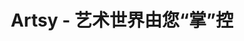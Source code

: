 ---
description: 真正的艺术，不是文艺青年所能把握的了。
layout: post
results:
- primaryGenreName: Lifestyle
  version: '1.0.1'
  trackViewUrl: https://itunes.apple.com/cn/app/artsy-yi-shu-shi-jie-you-nin/id703796080?mt=8&uo=4
  artworkUrl100: http://a1835.phobos.apple.com/us/r30/Purple6/v4/d1/a1/dd/d1a1dd6e-3f69-15b7-baba-788506204215/mzl.pzidzero.png
  artworkUrl60: http://a473.phobos.apple.com/us/r30/Purple6/v4/2c/f7/eb/2cf7eb6e-d025-6c53-d12c-f4317558899c/Icon.png
  sellerName: Art.sy Inc.
  supportedDevices:
  - iPhone4
  - iPadFourthGen4G
  - iPodTouchFifthGen
  - iPadMini4G
  - iPadThirdGen4G
  - iPhone5s
  - iPadFourthGen
  - iPadMini
  - iPhone4S
  - iPhone5
  - iPadThirdGen
  - iPad23G
  - iPhone5c
  - iPad2Wifi
  genres:
  - 生活
  - 教育
  trackName: Artsy - 艺术世界由您“掌”控
  description: "集结了 60,000 多件艺术作品，每日更新 - 作品源自全球著名当代画廊、艺术博览会和博物馆中展出的展品。 \n从莫奈到沃霍尔再到玛丽娜·阿布拉莫维奇
    Artsy 收录了古今艺术大师的艺术作品，包括杰夫·昆斯、埃德·拉斯查以及辛蒂·雪曼等艺术家。Artsy 让您身临其境般地欣赏在古根海姆博物馆、旧金山现代美术馆、大英博物馆、高古轩画廊、佩斯画廊、白立方画廊、维多利亚·米罗画廊以及来自
    50 个国家的其他 600 多处艺术展馆墙壁上陈列的艺术作品，第一次将所有艺术作品汇聚一堂，而这完全免费。通过强大的缩放功能，您用肉眼即可轻松地欣赏作品的一笔一划。\n
    \n饱览全球首屈一指的画廊及艺术博览会中的艺术作品，轻松选购 从南美的里约艺术博览会到纽约的军械库展览会，从伦敦的弗里兹艺术博览会到欧洲的巴塞尔艺术展览会，时刻掌握全球最新展览与艺术博览会资讯。动动手指，即可查询或购买艺术作品。
    \n\n对艺术品收藏有任何问题？您的个人艺术顾问时刻待命，您只需轻触屏幕即可 无论您是新手还是行家，我们的艺术顾问和专家都会随时为您提供帮助
    — 他们在顶尖画廊和诸如克利斯蒂及苏富比等拍卖行工作过多年，经验丰富。\n \n艺术基因组项目 Artsy 正在进行的艺术基因组项目 (The
    Art Genome Project™) 是一项展示世界艺术家与艺术作品特征（称为“基因”）之间关联的研究项目，借助该项目，您可以发现并了解可能喜欢的新艺术作品和艺术家。其中共有
    500 多种基因，包括：艺术史运动、创作主题和形式特点。例如，Artsy 会通过通俗文化将安迪·沃霍尔与达米恩·赫斯特联系在一起，而通过隐喻/寓意画将波提切利与艾未未联系在一起。\n
    \n收藏艺术家并与朋友分享 收藏艺术作品后，发布新作时会发出提示。轻松保存作品，并通过电子邮件或社交网络与朋友分享。\n \n其他功能\n•
    Deep Zoom：在您的 iPhone 中，以前所未有的缩放级别鉴赏艺术作品，在肉眼下丝毫毕现。\n• View in Room：倾斜 iPhone，以渲染的画廊设置鉴赏艺术作品。"
  price: 0
  trackId: 703796080
  releaseDate: '2013-09-18T03:21:14Z'
  screenshotUrls:
  - http://a2.mzstatic.com/us/r30/Purple/v4/30/5a/f7/305af70d-de1b-f503-9d62-7961cd345b69/screen568x568.jpeg
  - http://a2.mzstatic.com/us/r30/Purple/v4/6c/8a/11/6c8a119e-0795-ab0f-2254-7624044417e0/screen568x568.jpeg
  - http://a2.mzstatic.com/us/r30/Purple4/v4/25/e3/49/25e3496d-fd6f-c59a-1c05-4aec47f65935/screen568x568.jpeg
  - http://a4.mzstatic.com/us/r30/Purple4/v4/e0/82/d7/e082d7fa-5679-4a6b-0429-c4137b1e9882/screen568x568.jpeg
  - http://a5.mzstatic.com/us/r30/Purple/v4/72/cb/2e/72cb2e47-9144-4ea7-14aa-944e3fce4095/screen568x568.jpeg
  artistViewUrl: https://itunes.apple.com/cn/artist/art.sy-inc./id504862167?uo=4
  primaryGenreId: 6012
  userRatingCount: 8
  kind: software
  fileSizeBytes: '8104080'
  bundleId: net.artsy.artsy
  releaseNotes: "• Can now return to search results \n• Fix view in room scale
    when dimensions are in cm \n• Misc graphical and performance improvements"
  sellerUrl: http://artsy.net
  artistName: Art.sy Inc.
  trackCensoredName: Artsy - 艺术世界由您“掌”控
  isGameCenterEnabled: false
  contentAdvisoryRating: 12+
  languageCodesISO2A:
  - EN
  trackContentRating: 12+
  features: &a []
  averageUserRating: 4.5
  wrapperType: software
  artworkUrl512: http://a1835.phobos.apple.com/us/r30/Purple6/v4/d1/a1/dd/d1a1dd6e-3f69-15b7-baba-788506204215/mzl.pzidzero.png
  formattedPrice: 免费
  artistId: 504862167
  genreIds:
  - '6012'
  - '6017'
  currency: CNY
  ipadScreenshotUrls: *a
category: 生活
tags: tag1
resultCount: 1
title: Artsy - 艺术世界由您“掌”控

---